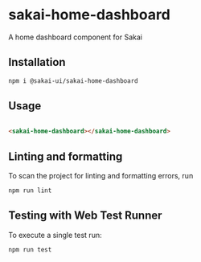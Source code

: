 # sakai-home-dashboard

A home dashboard component for Sakai

## Installation

```bash
npm i @sakai-ui/sakai-home-dashboard
```

## Usage

```html

<sakai-home-dashboard></sakai-home-dashboard>

```

## Linting and formatting

To scan the project for linting and formatting errors, run

```bash
npm run lint
```

## Testing with Web Test Runner

To execute a single test run:

```bash
npm run test
```
